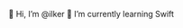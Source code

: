 👋 Hi, I’m @ilker
🌱 I’m currently learning Swift

<!---
ilker/ilker is a ✨ special ✨ repository because its `README.md` (this file) appears on your GitHub profile.
You can click the Preview link to take a look at your changes.
--->
